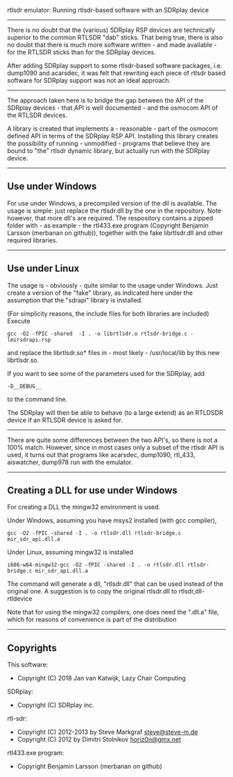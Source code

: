 
rtlsdr emulator: Running rtlsdr-based software with an SDRplay device

--------------------------------------------------------------------------

There is no doubt that the (various) SDRplay RSP devices are technically
superior to the common RTLSDR "dab" sticks. That being true, there is
also no doubt that there is much more software written - and made available -
for the RTLSDR sticks than for the SDRplay devices.

After adding SDRplay support to some rtlsdr-based software packages, i.e.
dump1090 and acarsdec, it was felt that rewriting each piece of 
rtlsdr based software for SDRplay support was not an ideal approach.

---------------------------------------------------------------------------

The approach taken here is to bridge the gap between the API of the SDRplay
devices - that API is well documented - and the osmocom API of the RTLSDR
devices.

A library is created that implements a - reasonable - part of the 
osmocom defined API in terms of the SDRplay RSP API. 
Installing this library creates the possibility of running - unmodified -
programs that believe they are bound to "the" rtlsdr dynamic library,
but actually run with the SDRplay device.


-------------------------------------------------------------------------------
Use under Windows
------------------------------------------------------------------------------

For use under Windows, a precompiled version of the dll
is available.
The usage is simple: just replace the rtlsdr.dll by the one in the 
repository. Note however, that more dll's are required.
The respository contains a zipped folder with - as example - the
rtl433.exe program (Copyright Benjamin Larsson (merbanan on github)),
together with the fake librtlsdr.dll and other
required libraries.

----------------------------------------------------------------------------
Use under Linux
----------------------------------------------------------------------------

The usage is - obviously - quite similar to the usage under Windows.
Just create a version of the "fake" library, as indicated here
under the assumption that the "sdrapi" library is installed.

(For simplicity reasons, the include files for both libraries are included)
Execute

	gcc -O2 -fPIC -shared  -I . -o librtlsdr.o rtlsdr-bridge.c -lmirsdrapi-rsp

and replace the librtlsdr.so* files in - most likely - /usr/local/lib by
this new librtlsdr.so.

If you want to see some of the parameters used for the SDRplay, add

	-D__DEBUG__

to the command line.

The SDRplay will then be able to behave (to a large extend)
as an RTLDSDR device if an RTLSDR device is asked for.

----------------------------------------------------------------------------

There are quite some differences between the two API's, so there is not
a 100% match. However, since in most cases only a subset of the rtlsdr
API is used, it turns out that programs like acarsdec, dump1090, rtl_433,
aiswatcher, dump978 run with the emulator.



---------------------------------------------------------------------------
Creating a DLL for use under Windows
---------------------------------------------------------------------------

For creating a DLL the mingw32 environment is used. 

Under Windows, assuming you have msys2 installed (with gcc compiler), 

	gcc -O2 -fPIC -shared -I . -o rtlsdr.dll rtlsdr-bridge.c mir_sdr_api.dll.a

Under Linux, assuming mingw32 is installed

	i686-w64-mingw32-gcc -O2 -fPIC -shared -I . -o rtlsdr.dll rtlsdr-bridge.c mir_sdr_api.dll.a

The command will generate a dll, "rtlsdr.dll" that can be used instead of
the original one. A suggestion is to copy the original rtlsdr.dll to rtlsdr,dll-rtldevice

Note that for using the mingw32 compilers, one does need the ".dll.a" file, which for reasons of convenience is
part of the distribution

------------------------------------------------------------------------------
Copyrights
------------------------------------------------------------------------------

This software:	
  * Copyright (C) 2018 Jan van Katwijk, Lazy Chair Computing

SDRplay:
  * Copyright (C) SDRplay inc.

rtl-sdr:
 * Copyright (C) 2012-2013 by Steve Markgraf <steve@steve-m.de>
 * Copyright (C) 2012 by Dimitri Stolnikov <horiz0n@gmx.net>

rtl433.exe program:
 * Copyright Benjamin Larsson (merbanan on github)

